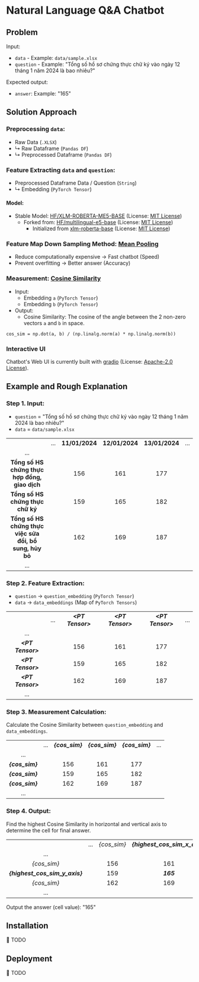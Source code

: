 # Natural Language Q&A Chatbot

## Problem

Input:
* `data` - Example: `data/sample.xlsx`
* `question` - Example: "Tổng số hồ sơ chứng thực chữ ký vào ngày 12 tháng 1 năm 2024 là bao nhiêu?"

Expected output:
* `answer`: Example: "165"

## Solution Approach

### Preprocessing `data`:

* Raw Data (`.XLSX`)
* ↳ Raw Dataframe (`Pandas DF`)
* ↳ Preprocessed Dataframe (`Pandas DF`)


### Feature Extracting `data` and `question`:

* Preprocessed Dataframe Data / Question (`String`)
* ↳ Embedding (`PyTorch Tensor`)

#### Model:
* Stable Model: [HF/XLM-ROBERTA-ME5-BASE](https://huggingface.co/baobuiquang/XLM-ROBERTA-ME5-BASE) (License: [MIT License](https://choosealicense.com/licenses/mit/))
  * Forked from: [HF/multilingual-e5-base](https://huggingface.co/intfloat/multilingual-e5-base) (License: [MIT License](https://choosealicense.com/licenses/mit/))
    * Initialized from [xlm-roberta-base](https://huggingface.co/xlm-roberta-base) (License: [MIT License](https://choosealicense.com/licenses/mit/))


### Feature Map Down Sampling Method: [Mean Pooling](https://paperswithcode.com/method/average-pooling)

* Reduce computationally expensive -> Fast chatbot (Speed)
* Prevent overfitting -> Better answer (Accuracy)

### Measurement: [Cosine Similarity](https://en.wikipedia.org/wiki/Cosine_similarity)
* Input:
  * Embedding `a` (`PyTorch Tensor`)
  * Embedding `b` (`PyTorch Tensor`)
* Output:
  * Cosine Similarity: The cosine of the angle between the 2 non-zero vectors `a` and `b` in space.
```
cos_sim = np.dot(a, b) / (np.linalg.norm(a) * np.linalg.norm(b))
```

### Interactive UI

Chatbot's Web UI is currently built with [gradio](https://github.com/gradio-app/gradio)  (License: [Apache-2.0 License](https://choosealicense.com/licenses/apache-2.0/)).

## Example and Rough Explanation

### Step 1. Input:
* `question` = "Tổng số hồ sơ chứng thực chữ ký vào ngày 12 tháng 1 năm 2024 là bao nhiêu?"
* `data` = `data/sample.xlsx`

|                                                         |       |                |                |                |       |
| :-----------------------------------------------------: | :---: | :------------: | :------------: | :------------: | :---: |
|                                                         |  ...  | **11/01/2024** | **12/01/2024** | **13/01/2024** |  ...  |
|                           ...                           |       |                |                |                |       |
|      **Tổng số HS chứng thực hợp đồng, giao dịch**      |       |      156       |      161       |      177       |       |
|            **Tổng số HS chứng thực chữ ký**             |       |      159       |      165       |      182       |       |
| **Tổng số HS chứng thực việc sửa đổi, bổ sung, hủy bỏ** |       |      162       |      169       |      187       |       |
|                           ...                           |       |                |                |                |       |

### Step 2. Feature Extraction:

* `question` -> `question_embedding` (`PyTorch Tensor`)
* `data` -> `data_embeddings` (Map of `PyTorch Tensors`)

|                     |       |                     |                     |                     |       |
| :-----------------: | :---: | :-----------------: | :-----------------: | :-----------------: | :---: |
|                     |  ...  | ***\<PT Tensor\>*** | ***\<PT Tensor\>*** | ***\<PT Tensor\>*** |  ...  |
|         ...         |       |                     |                     |                     |       |
| ***\<PT Tensor\>*** |       |         156         |         161         |         177         |       |
| ***\<PT Tensor\>*** |       |         159         |         165         |         182         |       |
| ***\<PT Tensor\>*** |       |         162         |         169         |         187         |       |
|         ...         |       |                     |                     |                     |       |

### Step 3. Measurement Calculation:

Calculate the Cosine Similarity between `question_embedding` and `data_embeddings`.

|                 |       |                 |                 |                 |       |
| :-------------: | :---: | :-------------: | :-------------: | :-------------: | :---: |
|                 |  ...  | ***{cos_sim}*** | ***{cos_sim}*** | ***{cos_sim}*** |  ...  |
|       ...       |       |                 |                 |                 |       |
| ***{cos_sim}*** |       |       156       |       161       |       177       |       |
| ***{cos_sim}*** |       |       159       |       165       |       182       |       |
| ***{cos_sim}*** |       |       162       |       169       |       187       |       |
|       ...       |       |                 |                 |                 |       |

### Step 4. Output:

Find the highest Cosine Similarity in horizontal and vertical axis to determine the cell for final answer.

|                                |       |             |                                |             |       |
| :----------------------------: | :---: | :---------: | :----------------------------: | :---------: | :---: |
|                                |  ...  | *{cos_sim}* | ***{highest_cos_sim_x_axis}*** | *{cos_sim}* |  ...  |
|              ...               |       |             |                                |             |       |
|          *{cos_sim}*           |       |     156     |              161               |     177     |       |
| ***{highest_cos_sim_y_axis}*** |       |     159     |           ***165***            |     182     |       |
|          *{cos_sim}*           |       |     162     |              169               |     187     |       |
|              ...               |       |             |                                |             |       |

Output the answer (cell value): "165"

## Installation

📝 TODO 

## Deployment

📝 TODO 
